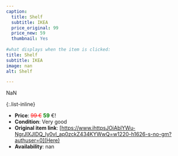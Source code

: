 ```yaml
---
caption:
  title: Shelf
  subtitle: IKEA
  price_original: 99
  price_new: 59
  thumbnail: Yes
  
#what displays when the item is clicked:
title: Shelf
subtitle: IKEA
image: nan
alt: Shelf

---
```

NaN

{:.list-inline} 
- **Price**: <span style="color:red"><del>99 €</del></span> <span style="color:green">**59**</span> €!
- **Condition**: Very good
- **Original item link**: [https://www.ihttpsJOiAblYWu-NgrJlXJlDQ_Iy0vl_ap0zckZ434KYWwQ=w1220-h1626-s-no-gm?authuser=0](Here)
- **Availability**: nan
